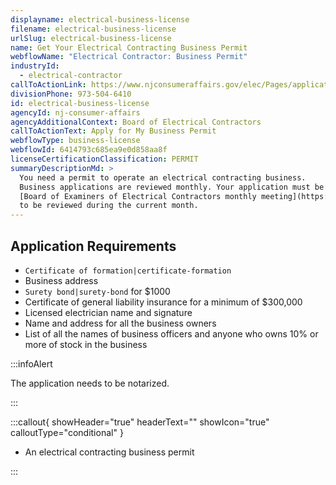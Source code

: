 ```yaml
---
displayname: electrical-business-license
filename: electrical-business-license
urlSlug: electrical-business-license
name: Get Your Electrical Contracting Business Permit
webflowName: "Electrical Contractor: Business Permit"
industryId:
  - electrical-contractor
callToActionLink: https://www.njconsumeraffairs.gov/elec/Pages/applications.aspx
divisionPhone: 973-504-6410
id: electrical-business-license
agencyId: nj-consumer-affairs
agencyAdditionalContext: Board of Electrical Contractors
callToActionText: Apply for My Business Permit
webflowType: business-license
webflowId: 6414793c685ea9e0d858aa8f
licenseCertificationClassification: PERMIT
summaryDescriptionMd: >
  You need a permit to operate an electrical contracting business.
  Business applications are reviewed monthly. Your application must be received ten days prior to the
  [Board of Examiners of Electrical Contractors monthly meeting](https://www.njconsumeraffairs.gov/elec/Pages/meetings.aspx)
  to be reviewed during the current month.
---
```


## Application Requirements

- `Certificate of formation|certificate-formation`
- Business address
- `Surety bond|surety-bond` for $1000
- Certificate of general liability insurance for a minimum of $300,000
- Licensed electrician name and signature
- Name and address for all the business owners
- List of all the names of business officers and anyone who owns 10% or more of stock in the business

:::infoAlert

The application needs to be notarized.

:::

:::callout{ showHeader="true" headerText="" showIcon="true" calloutType="conditional" }

- An electrical contracting business permit

:::
